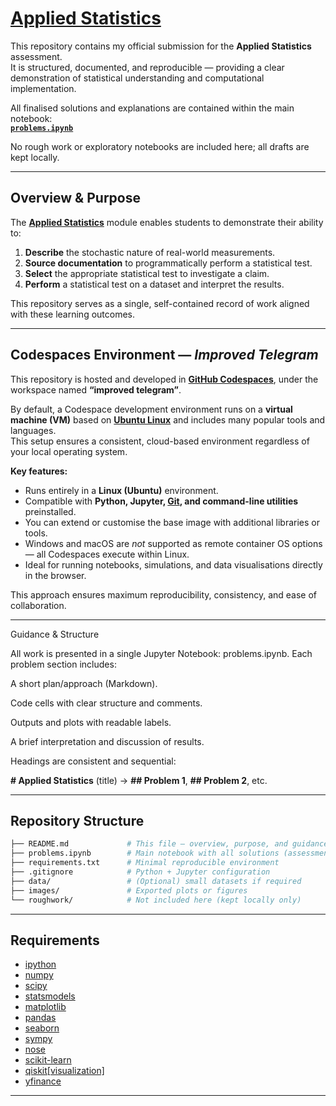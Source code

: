 # [**Applied Statistics**](https://en.wikipedia.org/wiki/Statistics#Applied_statistics,_theoretical_statistics_and_mathematical_statistics)

<!--Study of the practical use of statistical methods to collect, analyse, interpret, and present data in real-world contexts.-->

This repository contains my official submission for the **Applied Statistics** assessment.  
It is structured, documented, and reproducible — providing a clear demonstration of statistical understanding and computational implementation.

All finalised solutions and explanations are contained within the main notebook:  
**[`problems.ipynb`](./problems.ipynb)**  

No rough work or exploratory notebooks are included here; all drafts are kept locally.

---

## Overview & Purpose

The [**Applied Statistics**](https://atu.ie) module enables students to demonstrate their ability to:

1. **Describe** the stochastic nature of real-world measurements.  
2. **Source documentation** to programmatically perform a statistical test.  
3. **Select** the appropriate statistical test to investigate a claim.  
4. **Perform** a statistical test on a dataset and interpret the results.

This repository serves as a single, self-contained record of work aligned with these learning outcomes.

---

## Codespaces Environment — *Improved Telegram*

This repository is hosted and developed in [**GitHub Codespaces**](https://docs.github.com/en/codespaces/quickstart), under the workspace named **“improved telegram”**.

By default, a Codespace development environment runs on a **virtual machine (VM)** based on [**Ubuntu Linux**](https://en.wikipedia.org/wiki/Ubuntu#:~:text=Ubuntu%20can%20be%20installed%20directly,for%20platforms%20such%20as%20OpenStack.) and includes many popular tools and languages.  
This setup ensures a consistent, cloud-based environment regardless of your local operating system.

**Key features:**

- Runs entirely in a **Linux (Ubuntu)** environment.  
- Compatible with **Python, Jupyter, [Git](https://git-scm.com/), and command-line utilities** preinstalled.  
- You can extend or customise the base image with additional libraries or tools.  
- Windows and macOS are *not* supported as remote container OS options — all Codespaces execute within Linux.  
- Ideal for running notebooks, simulations, and data visualisations directly in the browser.

This approach ensures maximum reproducibility, consistency, and ease of collaboration.

---

Guidance & Structure

All work is presented in a single Jupyter Notebook: problems.ipynb.
Each problem section includes:

A short plan/approach (Markdown).

Code cells with clear structure and comments.

Outputs and plots with readable labels.

A brief interpretation and discussion of results.

Headings are consistent and sequential:

**# Applied Statistics** (title) → **## Problem 1**, **## Problem 2**, etc.

---

## Repository Structure

```bash
├── README.md             # This file — overview, purpose, and guidance
├── problems.ipynb        # Main notebook with all solutions (assessment focus)
├── requirements.txt      # Minimal reproducible environment
├── .gitignore            # Python + Jupyter configuration
├── data/                 # (Optional) small datasets if required
├── images/               # Exported plots or figures
└── roughwork/            # Not included here (kept locally only)


```

---
## Requirements

- [ipython](https://pypi.org/project/ipython/)
- [numpy](https://pypi.org/project/numpy/)
- [scipy](https://pypi.org/project/scipy/)
- [statsmodels](https://pypi.org/project/statsmodels/)
- [matplotlib](https://pypi.org/project/matplotlib/)
- [pandas](https://pypi.org/project/pandas/)
- [seaborn](https://pypi.org/project/seaborn/)
- [sympy](https://pypi.org/project/sympy/)
- [nose](https://pypi.org/project/nose/)
- [scikit-learn](https://pypi.org/project/scikit-learn/)
- [qiskit[visualization]](https://pypi.org/project/qiskit/)
- [yfinance](https://pypi.org/project/yfinance/)

---
